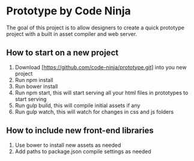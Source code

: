 # Prototype by Code Ninja

The goal of this project is to allow designers to create a quick prototype project with a built in asset compiler and web server.

## How to start on a new project
1. Download [https://github.com/code-ninja/prototype.git] into you new project
2. Run npm install
3. Run bower install
4. Run npm start, this will start serving all your html files in prototypes to start serving
5. Run gulp build, this will compile initial assets if any
6. Run gulp watch, this will watch for changes in css and js folders

## How to include new front-end libraries
1. Use bower to install new assets as needed
2. Add paths to package.json compile settings as needed
